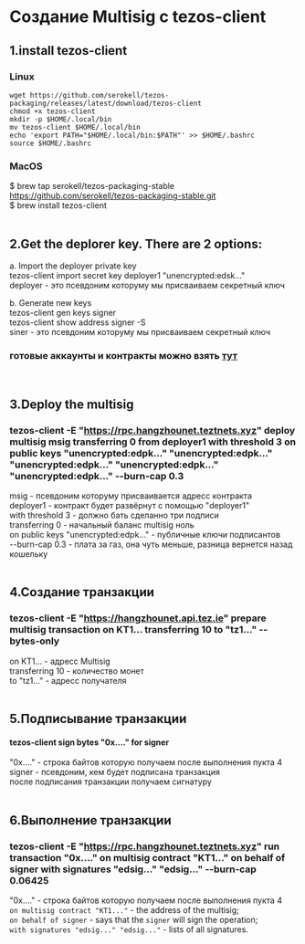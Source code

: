 
# Создание Multisig с tezos-client

## 1.install tezos-client 
### Linux
  `wget https://github.com/serokell/tezos-packaging/releases/latest/download/tezos-client`    
  `chmod +x tezos-client`  
  `mkdir -p $HOME/.local/bin`  
  `mv tezos-client $HOME/.local/bin`  
  `echo 'export PATH="$HOME/.local/bin:$PATH"' >> $HOME/.bashrc`    
  `source $HOME/.bashrc` 

### MacOS
$ brew tap serokell/tezos-packaging-stable https://github.com/serokell/tezos-packaging-stable.git  
$ brew install tezos-client  
<br>

## 2.Get the deplorer key. There are 2 options:
   
 a. Import the deployer private key  
      tezos-client import secret key deployer1 "unencrypted:edsk..."   
deployer - это псевдоним которуму мы присваиваем секретный ключ   
 

 b. Generate new keys  
     tezos-client gen keys signer  
     tezos-client show address signer -S  
siner - это псевдоним которуму мы присваиваем секретный ключ   

### готовые аккаунты и контракты можно взять [тут](accaunt.txt)
<br>

## 3.Deploy the multisig  

###  tezos-client -E "https://rpc.hangzhounet.teztnets.xyz" deploy multisig msig transferring 0 from deployer1 with threshold 3 on public keys "unencrypted:edpk..." "unencrypted:edpk..." "unencrypted:edpk..." "unencrypted:edpk..." "unencrypted:edpk..." --burn-cap 0.3  

msig - псевдоним которуму присваивается адресс контракта   
deployer1 - контракт будет развёрнут с помощью "deployer1"  
with threshold 3 - должно бать сделанно три подписи  
transferring 0 - начальный баланс multisig ноль  
on public keys "unencrypted:edpk..." - публичные ключи подписантов   
--burn-cap 0.3 - плата за газ, она чуть меньше, разница вернется назад кошельку   
<br>

## 4.Создание транзакции  

###  tezos-client -E "https://hangzhounet.api.tez.ie" prepare multisig transaction on KT1... transferring 10 to "tz1..." --bytes-only  

  on KT1... - адресс Multisig  
  transferring 10 - количество монет  
  to "tz1..." - адресс получателя  
<br>

## 5.Подписывание транзакции  
####  tezos-client sign bytes "0x...." for signer  

 "0x...." - строка байтов которую получаем после выполнения пукта 4 
  signer - псевдоним, кем будет подписана транзакция  
  после подписания транзакции получаем сигнатуру  
<br>

## 6.Выполнение транзакции  

###  tezos-client -E "https://rpc.hangzhounet.teztnets.xyz" run transaction "0x...." on multisig contract "KT1..." on behalf of signer with signatures "edsig..." "edsig..." --burn-cap 0.06425 

"0x...." - строка байтов которую получаем после выполнения пукта 4   
`on multisig contract "KT1..."` - the address of the multisig;  
`on behalf of signer` -  says that the `signer` will sign the operation;   
`with signatures "edsig..." "edsig..."` - lists of all signatures.  
 





